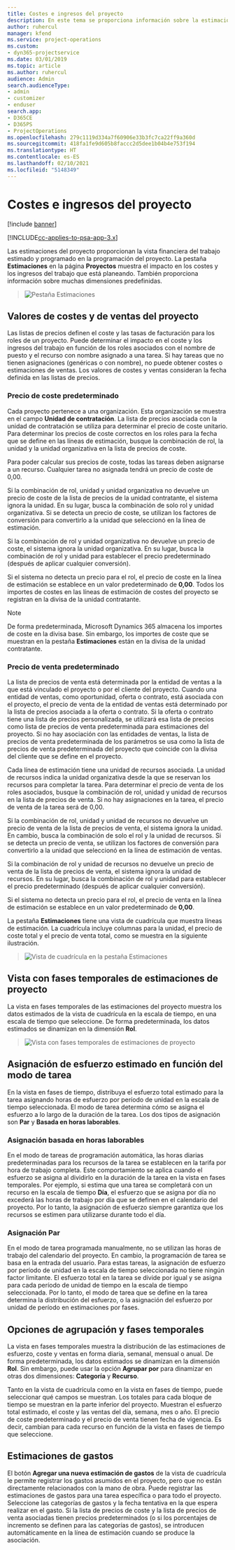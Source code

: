 ```yaml
---
title: Costes e ingresos del proyecto
description: En este tema se proporciona información sobre la estimación de costes e ingresos del proyecto.
author: ruhercul
manager: kfend
ms.service: project-operations
ms.custom:
- dyn365-projectservice
ms.date: 03/01/2019
ms.topic: article
ms.author: ruhercul
audience: Admin
search.audienceType:
- admin
- customizer
- enduser
search.app:
- D365CE
- D365PS
- ProjectOperations
ms.openlocfilehash: 279c1119d334a7f60906e33b3fc7ca22ff9a360d
ms.sourcegitcommit: 418fa1fe9d605b8faccc2d5dee1b04b4e753f194
ms.translationtype: HT
ms.contentlocale: es-ES
ms.lasthandoff: 02/10/2021
ms.locfileid: "5148349"
---
```

# <a name="project-costs-and-revenue"></a>Costes e ingresos del proyecto

[!include [banner](../includes/psa-now-project-operations.md)]

[!INCLUDE[cc-applies-to-psa-app-3.x](../includes/cc-applies-to-psa-app-3x.md)]

Las estimaciones del proyecto proporcionan la vista financiera del trabajo estimado y programado en la programación del proyecto. La pestaña **Estimaciones** en la página **Proyectos** muestra el impacto en los costes y los ingresos del trabajo que está planeando. También proporciona información sobre muchas dimensiones predefinidas. 

> ![Pestaña Estimaciones](media/project-5.png)

## <a name="cost-and-sales-values-of-the-project"></a>Valores de costes y de ventas del proyecto

Las listas de precios definen el coste y las tasas de facturación para los roles de un proyecto. Puede determinar el impacto en el coste y los ingresos del trabajo en función de los roles asociados con el nombre de puesto y el recurso con nombre asignado a una tarea. Si hay tareas que no tienen asignaciones (genéricas o con nombre), no puede obtener costes o estimaciones de ventas. Los valores de costes y ventas consideran la fecha definida en las listas de precios.

### <a name="default-cost-price"></a>Precio de coste predeterminado  

Cada proyecto pertenece a una organización. Esta organización se muestra en el campo **Unidad de contratación**. La lista de precios asociada con la unidad de contratación se utiliza para determinar el precio de coste unitario. Para determinar los precios de coste correctos en los roles para la fecha que se define en las líneas de estimación, busque la combinación de rol, la unidad y la unidad organizativa en la lista de precios de coste. 

Para poder calcular sus precios de coste, todas las tareas deben asignarse a un recurso. Cualquier tarea no asignada tendrá un precio de coste de 0,00.

Si la combinación de rol, unidad y unidad organizativa no devuelve un precio de coste de la lista de precios de la unidad contratante, el sistema ignora la unidad. En su lugar, busca la combinación de solo rol y unidad organizativa. Si se detecta un precio de coste, se utilizan los factores de conversión para convertirlo a la unidad que seleccionó en la línea de estimación.

Si la combinación de rol y unidad organizativa no devuelve un precio de coste, el sistema ignora la unidad organizativa. En su lugar, busca la combinación de rol y unidad para establecer el precio predeterminado (después de aplicar cualquier conversión).

Si el sistema no detecta un precio para el rol, el precio de coste en la línea de estimación se establece en un valor predeterminado de **0,00**. Todos los importes de costes en las líneas de estimación de costes del proyecto se registran en la divisa de la unidad contratante.

> [!NOTE]
> De forma predeterminada, Microsoft Dynamics 365 almacena los importes de coste en la divisa base. Sin embargo, los importes de coste que se muestran en la pestaña **Estimaciones** están en la divisa de la unidad contratante.  

### <a name="default-sales-price"></a>Precio de venta predeterminado 

La lista de precios de venta está determinada por la entidad de ventas a la que está vinculado el proyecto o por el cliente del proyecto. Cuando una entidad de ventas, como oportunidad, oferta o contrato, está asociada con el proyecto, el precio de venta de la entidad de ventas está determinado por la lista de precios asociada a la oferta o contrato. Si la oferta o contrato tiene una lista de precios personalizada, se utilizará esa lista de precios como lista de precios de venta predeterminada para estimaciones del proyecto. Si no hay asociación con las entidades de ventas, la lista de precios de venta predeterminada de los parámetros se usa como la lista de precios de venta predeterminada del proyecto que coincide con la divisa del cliente que se define en el proyecto.

Cada línea de estimación tiene una unidad de recursos asociada. La unidad de recursos indica la unidad organizativa desde la que se reservan los recursos para completar la tarea. Para determinar el precio de venta de los roles asociados, busque la combinación de rol, unidad y unidad de recursos en la lista de precios de venta. Si no hay asignaciones en la tarea, el precio de venta de la tarea será de 0,00.

Si la combinación de rol, unidad y unidad de recursos no devuelve un precio de venta de la lista de precios de venta, el sistema ignora la unidad. En cambio, busca la combinación de solo el rol y la unidad de recursos. Si se detecta un precio de venta, se utilizan los factores de conversión para convertirlo a la unidad que seleccionó en la línea de estimación de ventas. 

Si la combinación de rol y unidad de recursos no devuelve un precio de venta de la lista de precios de venta, el sistema ignora la unidad de recursos. En su lugar, busca la combinación de rol y unidad para establecer el precio predeterminado (después de aplicar cualquier conversión).

Si el sistema no detecta un precio para el rol, el precio de venta en la línea de estimación se establece en un valor predeterminado de **0,00**.

La pestaña **Estimaciones** tiene una vista de cuadrícula que muestra líneas de estimación. La cuadrícula incluye columnas para la unidad, el precio de coste total y el precio de venta total, como se muestra en la siguiente ilustración. 

> ![Vista de cuadrícula en la pestaña Estimaciones](media/project-6.png)

## <a name="time-phased-view-of-project-estimates"></a>Vista con fases temporales de estimaciones de proyecto

La vista en fases temporales de las estimaciones del proyecto muestra los datos estimados de la vista de cuadrícula en la escala de tiempo, en una escala de tiempo que seleccione. De forma predeterminada, los datos estimados se dinamizan en la dimensión **Rol**.

> ![Vista con fases temporales de estimaciones de proyecto](media/project-7.png)

## <a name="allocating-estimated-effort-based-on-the-task-mode"></a>Asignación de esfuerzo estimado en función del modo de tarea

En la vista en fases de tiempo, distribuya el esfuerzo total estimado para la tarea asignando horas de esfuerzo por período de unidad en la escala de tiempo seleccionada. El modo de tarea determina cómo se asigna el esfuerzo a lo largo de la duración de la tarea. Los dos tipos de asignación son **Par** y **Basada en horas laborables**.

### <a name="work-hours-based-allocation"></a>Asignación basada en horas laborables
 
En el modo de tareas de programación automática, las horas diarias predeterminadas para los recursos de la tarea se establecen en la tarifa por hora de trabajo completa. Este comportamiento se aplica cuando el esfuerzo se asigna al dividirlo en la duración de la tarea en la vista en fases temporales. Por ejemplo, si estima que una tarea se completará con un recurso en la escala de tiempo **Día**, el esfuerzo que se asigna por día no excederá las horas de trabajo por día que se definen en el calendario del proyecto. Por lo tanto, la asignación de esfuerzo siempre garantiza que los recursos se estimen para utilizarse durante todo el día.

### <a name="even-allocation"></a>Asignación Par

En el modo de tarea programada manualmente, no se utilizan las horas de trabajo del calendario del proyecto. En cambio, la programación de tarea se basa en la entrada del usuario. Para estas tareas, la asignación de esfuerzo por período de unidad en la escala de tiempo seleccionada no tiene ningún factor limitante. El esfuerzo total en la tarea se divide por igual y se asigna para cada período de unidad de tiempo en la escala de tiempo seleccionada. Por lo tanto, el modo de tarea que se define en la tarea determina la distribución del esfuerzo, o la asignación del esfuerzo por unidad de período en estimaciones por fases.

## <a name="grouping-and-time-phasing-options"></a>Opciones de agrupación y fases temporales

La vista en fases temporales muestra la distribución de las estimaciones de esfuerzo, coste y ventas en forma diaria, semanal, mensual o anual. De forma predeterminada, los datos estimados se dinamizan en la dimensión **Rol**. Sin embargo, puede usar la opción **Agrupar por** para dinamizar en otras dos dimensiones: **Categoría** y **Recurso**.

Tanto en la vista de cuadrícula como en la vista en fases de tiempo, puede seleccionar qué campos se muestran. Los totales para cada bloque de tiempo se muestran en la parte inferior del proyecto. Muestran el esfuerzo total estimado, el coste y las ventas del día, semana, mes o año. El precio de coste predeterminado y el precio de venta tienen fecha de vigencia. Es decir, cambian para cada recurso en función de la vista en fases de tiempo que seleccione.

## <a name="expense-estimates"></a>Estimaciones de gastos

El botón **Agregar una nueva estimación de gastos** de la vista de cuadrícula le permite registrar los gastos asumidos en el proyecto, pero que no están directamente relacionados con la mano de obra. Puede registrar las estimaciones de gastos para una tarea específica o para todo el proyecto. Seleccione las categorías de gastos y la fecha tentativa en la que espera realizar en el gasto. Si la lista de precios de coste y la lista de precios de venta asociadas tienen precios predeterminados (o si los porcentajes de incremento se definen para las categorías de gastos), se introducen automáticamente en la línea de estimación cuando se produce la asociación.
